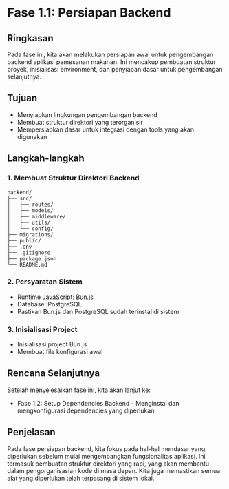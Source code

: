 # Fase 1.1: Persiapan Backend

## Ringkasan
Pada fase ini, kita akan melakukan persiapan awal untuk pengembangan backend aplikasi pemesanan makanan. Ini mencakup pembuatan struktur proyek, inisialisasi environment, dan penyiapan dasar untuk pengembangan selanjutnya.

## Tujuan
- Menyiapkan lingkungan pengembangan backend
- Membuat struktur direktori yang terorganisir
- Mempersiapkan dasar untuk integrasi dengan tools yang akan digunakan

## Langkah-langkah

### 1. Membuat Struktur Direktori Backend
```
backend/
├── src/
│   ├── routes/
│   ├── models/
│   ├── middleware/
│   ├── utils/
│   └── config/
├── migrations/
├── public/
├── .env
├── .gitignore
├── package.json
└── README.md
```

### 2. Persyaratan Sistem
- Runtime JavaScript: Bun.js
- Database: PostgreSQL
- Pastikan Bun.js dan PostgreSQL sudah terinstal di sistem

### 3. Inisialisasi Project
- Inisialisasi project Bun.js
- Membuat file konfigurasi awal

## Rencana Selanjutnya
Setelah menyelesaikan fase ini, kita akan lanjut ke:
- Fase 1.2: Setup Dependencies Backend - Menginstal dan mengkonfigurasi dependencies yang diperlukan

## Penjelasan
Pada fase persiapan backend, kita fokus pada hal-hal mendasar yang diperlukan sebelum mulai mengembangkan fungsionalitas aplikasi. Ini termasuk pembuatan struktur direktori yang rapi, yang akan membantu dalam pengorganisasian kode di masa depan. Kita juga memastikan semua alat yang diperlukan telah terpasang di sistem lokal.